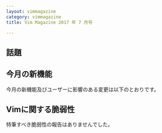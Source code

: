 ```yaml
---
layout: vimmagazine
category: vimmagazine
title: Vim Magazine 2017 年 7 月号

---
```


## 話題

## 今月の新機能

今月の新機能及びユーザーに影響のある変更は以下のとおりです。

## Vimに関する脆弱性

特筆すべき脆弱性の報告はありませんでした。
